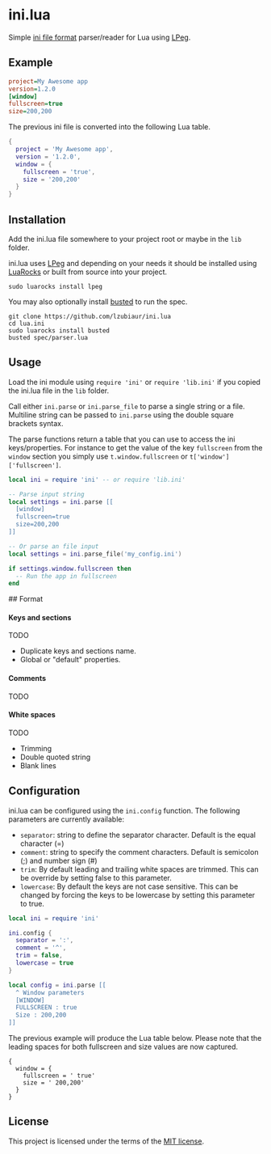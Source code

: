 # ini.lua
Simple [ini file format][3] parser/reader for Lua using [LPeg][1].

## Example

```ini
project=My Awesome app
version=1.2.0
[window]
fullscreen=true
size=200,200
```

The previous ini file is converted into the following Lua table.

```lua
{
  project = 'My Awesome app',
  version = '1.2.0',
  window = {
    fullscreen = 'true',
    size = '200,200'
  }
}
```

## Installation

Add the ini.lua file somewhere to your project root or maybe in the `lib` folder.

ini.lua uses [LPeg][1] and depending on your needs it should be installed using [LuaRocks][5] or built from source into your project.

```
sudo luarocks install lpeg
```

You may also optionally install [busted][2] to run the spec.

```
git clone https://github.com/lzubiaur/ini.lua
cd lua.ini
sudo luarocks install busted
busted spec/parser.lua
```

## Usage

Load the ini module using `require 'ini'` or `require 'lib.ini'` if you copied the ini.lua file in the `lib` folder.

Call either `ini.parse` or `ini.parse_file` to parse a single string or a file. Multiline string can be passed to `ini.parse` using the double square brackets syntax.

The parse functions return a table that you can use to access the ini keys/properties. For instance to get the value of the key `fullscreen` from the `window` section you simply use `t.window.fullscreen` or `t['window']['fullscreen']`.

```lua
local ini = require 'ini' -- or require 'lib.ini'

-- Parse input string
local settings = ini.parse [[
  [window]
  fullscreen=true
  size=200,200
]]

-- Or parse an file input
local settings = ini.parse_file('my_config.ini')

if settings.window.fullscreen then
  -- Run the app in fullscreen
end
```
## Format

#### Keys and sections
TODO
* Duplicate keys and sections name.
* Global or "default" properties.

#### Comments
TODO

#### White spaces
TODO

* Trimming
* Double quoted string
* Blank lines

## Configuration

ini.lua can be configured using the `ini.config` function. The following parameters are currently available:
* `separator`: string to define the separator character. Default is the equal character (=)
* `comment`: string to specify the comment characters. Default is semicolon (;) and number sign (#)
* `trim`: By default leading and trailing white spaces are trimmed. This can be override by setting false to this parameter.
* `lowercase`: By default the keys are not case sensitive. This can be changed by forcing the keys to be lowercase by setting this parameter to true.

```lua
local ini = require 'ini'

ini.config {
  separator = ':',
  comment = '^',
  trim = false,
  lowercase = true
}

local config = ini.parse [[
  ^ Window parameters
  [WINDOW]
  FULLSCREEN : true
  Size : 200,200
]]
```

The previous example will produce the Lua table below. Please note that the leading spaces for both fullscreen and size values are now captured.

```
{
  window = {
    fullscreen = ' true'
    size = ' 200,200'
  }
}
```

## License
This project is licensed under the terms of the [MIT license][4].

[1]:http://www.inf.puc-rio.br/~roberto/lpeg/
[2]:http://olivinelabs.com/busted/
[3]:https://en.wikipedia.org/wiki/INI_file
[4]:https://opensource.org/licenses/MIT
[5]:https://luarocks.org/
